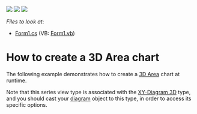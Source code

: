 <!-- default badges list -->
![](https://img.shields.io/endpoint?url=https://codecentral.devexpress.com/api/v1/VersionRange/128572988/14.2.3%2B)
[![](https://img.shields.io/badge/Open_in_DevExpress_Support_Center-FF7200?style=flat-square&logo=DevExpress&logoColor=white)](https://supportcenter.devexpress.com/ticket/details/E1019)
[![](https://img.shields.io/badge/📖_How_to_use_DevExpress_Examples-e9f6fc?style=flat-square)](https://docs.devexpress.com/GeneralInformation/403183)
<!-- default badges end -->
<!-- default file list -->
*Files to look at*:

* [Form1.cs](./CS/Series_3DAreaChart/Form1.cs) (VB: [Form1.vb](./VB/Series_3DAreaChart/Form1.vb))
<!-- default file list end -->
# How to create a 3D Area chart


The following example demonstrates how to create a [3D Area](https://docs.devexpress.com/WindowsForms/3304/controls-and-libraries/chart-control/series-views/3d-series-views/area-series-views/area-chart?p=netframework) chart at runtime.

Note that this series view type is associated with the [XY-Diagram 3D](https://docs.devexpress.com/WindowsForms/5909/controls-and-libraries/chart-control/diagram/xy-diagram-3d?p=netframework) type, and you should cast your [diagram](https://docs.devexpress.com/WindowsForms/5778/controls-and-libraries/chart-control/diagram?p=netframework) object to this type, in order to access its specific options.
